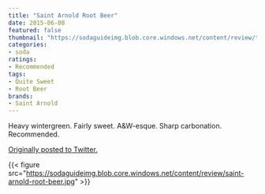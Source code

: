 ```yaml
---
title: "Saint Arnold Root Beer"
date: 2015-06-08
featured: false
thumbnail: "https://sodaguideimg.blob.core.windows.net/content/review/thumbs/saint-arnold-root-beer.jpg"
categories:
- soda
ratings:
- Recommended
tags:
- Quite Sweet
- Root Beer
brands:
- Saint Arnold
---
```


Heavy wintergreen. Fairly sweet. A&W-esque. Sharp carbonation. Recommended.

[Originally posted to Twitter.](https://twitter.com/Cavorter/status/607970420457766912)

{{< figure src="https://sodaguideimg.blob.core.windows.net/content/review/saint-arnold-root-beer.jpg" >}}
